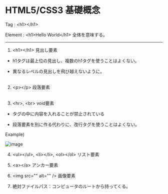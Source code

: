 # HTML5/CSS3 基礎概念

Tag : \<h1>\</h1>

Element : \<h1>Hello World\</h1> 全体を意味する。

---

1. \<h1>\</h1> 見出し要素

- h1タグは最上位の見出し、複数のh1タグを使うことはよくない。

- 異なるレベルの見出しを飛び越えないように。<br><br>

2. \<p>\</p> 段落要素<br><br>

3. \<hr>, \<br> void要素

- タグの中に内容を入れることが禁止されている

- 段落要素を別に作る代わりに、改行タグを使うことはよくない。<br>

Example)

![image](https://github.com/seungheondev/HTML5-CSS3/assets/170543088/eb388663-46c6-4770-ad8d-0168f49fad8d)<br>

4. \<ul>\</ul>, \<li>\</li>, \<ol>\</ol> リスト要素

5. \<a>\</a> アンカー要素

6. \<img src="" alt="" /> 画像要素

7. 絶対ファイルパス：コンピュータのルートから持ってくる。
